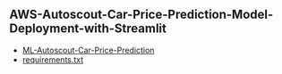 ## AWS-Autoscout-Car-Price-Prediction-Model-Deployment-with-Streamlit

- [ML-Autoscout-Car-Price-Prediction](https://github.com/celik-muhammed/ML-Autoscout-Car-Price-Prediction-Project/blob/master/README.md 'ML-Autoscout-Car-Price-Prediction')
- [requirements.txt](./requirements.txt 'requirements.txt')
